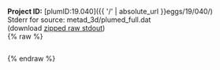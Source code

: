 **Project ID:** [plumID:19.040]({{ '/' | absolute_url }}eggs/19/040/)  
Stderr for source:  metad_3d/plumed_full.dat   
(download [zipped raw stdout](plumed_full.dat.plumed_master.stdout.txt.zip))  
{% raw %}
<pre>
</pre>
{% endraw %}

